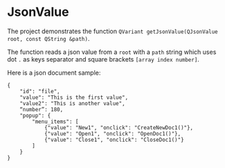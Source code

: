 # JsonValue

The project demonstrates the function `QVariant getJsonValue(QJsonValue root, const QString &path)`. 

The function reads a json value from a `root` with a `path` string which uses dot `.` as keys separator and square brackets `[array index number]`.

Here is a json document sample:
```
{
    "id": "file",
    "value": "This is the first value",
    "value2": "This is another value",
    “number”: 180,
    "popup": {
        "menu_items": [
            {"value": "New1", "onclick": "CreateNewDoc1()"},
            {"value": "Open1", "onclick": "OpenDoc1()"},
            {"value": "Close1", "onclick": "CloseDoc1()"}
        ]
    }
}
```

